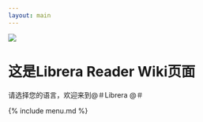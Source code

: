 ```yaml
---
layout: main
---
```

![](/css/logo-line.jpg/zh)

# 这是Librera Reader Wiki页面

请选择您的语言，欢迎来到@＃Librera @＃
  
{% include menu.md %}
